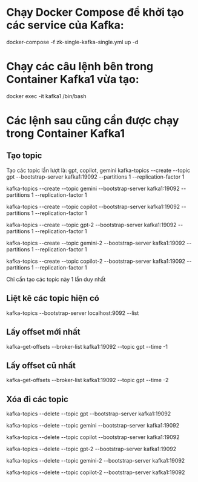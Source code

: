 # Chạy Docker Compose để khởi tạo các service của Kafka:
docker-compose -f zk-single-kafka-single.yml up -d

# Chạy các câu lệnh bên trong Container Kafka1 vừa tạo:
docker exec -it kafka1 /bin/bash

# Các lệnh sau cũng cần được chạy trong Container Kafka1
## Tạo topic
Tạo các topic lần lượt là: gpt, copilot, gemini
kafka-topics --create --topic gpt --bootstrap-server kafka1:19092 --partitions 1 --replication-factor 1

kafka-topics --create --topic gemini --bootstrap-server kafka1:19092 --partitions 1 --replication-factor 1

kafka-topics --create --topic copilot --bootstrap-server kafka1:19092 --partitions 1 --replication-factor 1

kafka-topics --create --topic gpt-2 --bootstrap-server kafka1:19092 --partitions 1 --replication-factor 1

kafka-topics --create --topic gemini-2 --bootstrap-server kafka1:19092 --partitions 1 --replication-factor 1

kafka-topics --create --topic copilot-2 --bootstrap-server kafka1:19092 --partitions 1 --replication-factor 1

Chỉ cần tạo các topic này 1 lần duy nhất

## Liệt kê các topic hiện có
kafka-topics --bootstrap-server localhost:9092 --list

## Lấy offset mới nhất
kafka-get-offsets --broker-list kafka1:19092 --topic gpt --time -1

## Lấy offset cũ nhất
kafka-get-offsets --broker-list kafka1:19092 --topic gpt --time -2

## Xóa đi các topic
kafka-topics --delete --topic gpt --bootstrap-server kafka1:19092

kafka-topics --delete --topic gemini --bootstrap-server kafka1:19092

kafka-topics --delete --topic copilot --bootstrap-server kafka1:19092

kafka-topics --delete --topic gpt-2 --bootstrap-server kafka1:19092

kafka-topics --delete --topic gemini-2 --bootstrap-server kafka1:19092

kafka-topics --delete --topic copilot-2 --bootstrap-server kafka1:19092
